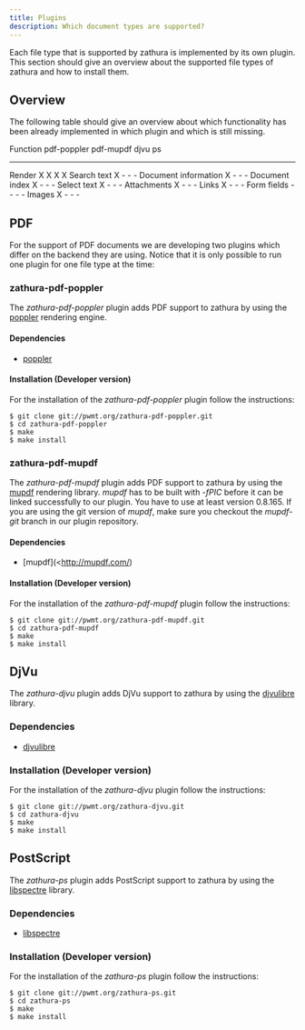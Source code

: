 ```yaml
---
title: Plugins
description: Which document types are supported?
---
```


Each file type that is supported by zathura is implemented by its own plugin.
This section should give an overview about the supported file types of zathura
and how to install them.

## Overview
The following table should give an overview about which functionality has been
already implemented in which plugin and which is still missing.

Function                pdf-poppler pdf-mupdf djvu  ps
--------                ----------- --------- ----- --
Render                  X           X         X     X
Search text             X           -         -     -
Document information    X           -         -     -
Document index          X           -         -     -
Select text             X           -         -     -
Attachments             X           -         -     -
Links                   X           -         -     -
Form fields             -           -         -     -
Images                  X           -         -     -

## PDF
For the support of PDF documents we are developing two plugins which differ on
the backend they are using. Notice that it is only possible to run one plugin
for one file type at the time:

### zathura-pdf-poppler
The *zathura-pdf-poppler* plugin adds PDF support to zathura by using the
[poppler](http://poppler.freedesktop.org) rendering engine.

#### Dependencies
* [poppler](http://poppler.freedesktop.org/)

#### Installation (Developer version)
For the installation of the *zathura-pdf-poppler* plugin follow the
instructions:

    $ git clone git://pwmt.org/zathura-pdf-poppler.git
    $ cd zathura-pdf-poppler
    $ make
    $ make install

### zathura-pdf-mupdf
The *zathura-pdf-mupdf* plugin adds PDF support to zathura by using the
[mupdf](http://mupdf.com/) rendering library. *mupdf* has to be built with
*-fPIC* before it can be linked successfully to our plugin. You have to use at
least version 0.8.165. If you are using the git version of *mupdf*, make sure
you checkout the *mupdf-git* branch in our plugin repository.

#### Dependencies
* [mupdf](<http://mupdf.com/)

#### Installation (Developer version)
For the installation of the *zathura-pdf-mupdf* plugin follow the
instructions:

    $ git clone git://pwmt.org/zathura-pdf-mupdf.git
    $ cd zathura-pdf-mupdf
    $ make
    $ make install

## DjVu
The *zathura-djvu* plugin adds DjVu support to zathura by using the
[djvulibre](http://djvu.sourceforge.net/) library.

### Dependencies
* [djvulibre](http://djvu.sourceforge.net)

### Installation (Developer version)
For the installation of the *zathura-djvu* plugin follow the
instructions:

    $ git clone git://pwmt.org/zathura-djvu.git
    $ cd zathura-djvu
    $ make
    $ make install

## PostScript
The *zathura-ps* plugin adds PostScript support to zathura by using the
[libspectre](http://libspectre.freedesktop.org/) library.

### Dependencies
* [libspectre](http://libspectre.freedesktop.org/)

### Installation (Developer version)
For the installation of the *zathura-ps* plugin follow the
instructions:

    $ git clone git://pwmt.org/zathura-ps.git
    $ cd zathura-ps
    $ make
    $ make install
